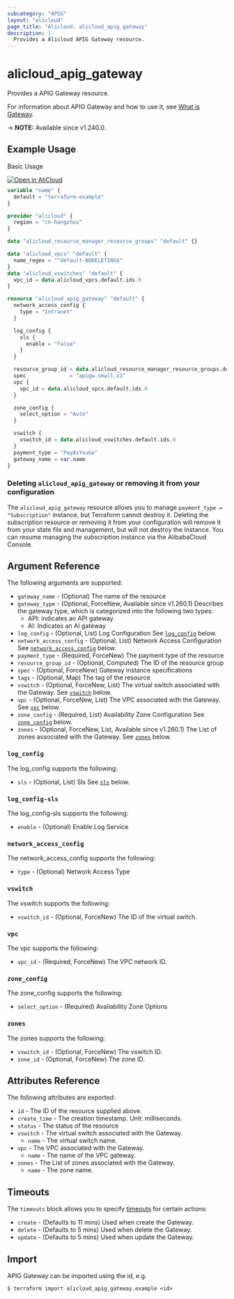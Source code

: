 ```yaml
---
subcategory: "APIG"
layout: "alicloud"
page_title: "Alicloud: alicloud_apig_gateway"
description: |-
  Provides a Alicloud APIG Gateway resource.
---
```


# alicloud_apig_gateway

Provides a APIG Gateway resource.



For information about APIG Gateway and how to use it, see [What is Gateway](https://www.alibabacloud.com/help/en/).

-> **NOTE:** Available since v1.240.0.

## Example Usage

Basic Usage

<div style="display: block;margin-bottom: 40px;"><div class="oics-button" style="float: right;position: absolute;margin-bottom: 10px;">
  <a href="https://api.aliyun.com/terraform?resource=alicloud_apig_gateway&exampleId=6a041ca8-aa0e-8c55-950d-af10c2df89b01a30ef4f&activeTab=example&spm=docs.r.apig_gateway.0.6a041ca8aa&intl_lang=EN_US" target="_blank">
    <img alt="Open in AliCloud" src="https://img.alicdn.com/imgextra/i1/O1CN01hjjqXv1uYUlY56FyX_!!6000000006049-55-tps-254-36.svg" style="max-height: 44px; max-width: 100%;">
  </a>
</div></div>

```terraform
variable "name" {
  default = "terraform-example"
}

provider "alicloud" {
  region = "cn-hangzhou"
}

data "alicloud_resource_manager_resource_groups" "default" {}

data "alicloud_vpcs" "default" {
  name_regex = "^default-NODELETING$"
}
data "alicloud_vswitches" "default" {
  vpc_id = data.alicloud_vpcs.default.ids.0
}

resource "alicloud_apig_gateway" "default" {
  network_access_config {
    type = "Intranet"
  }

  log_config {
    sls {
      enable = "false"
    }
  }

  resource_group_id = data.alicloud_resource_manager_resource_groups.default.ids.1
  spec              = "apigw.small.x1"
  vpc {
    vpc_id = data.alicloud_vpcs.default.ids.0
  }

  zone_config {
    select_option = "Auto"
  }

  vswitch {
    vswitch_id = data.alicloud_vswitches.default.ids.0
  }
  payment_type = "PayAsYouGo"
  gateway_name = var.name
}
```

### Deleting `alicloud_apig_gateway` or removing it from your configuration

The `alicloud_apig_gateway` resource allows you to manage  `payment_type = "Subscription"`  instance, but Terraform cannot destroy it.
Deleting the subscription resource or removing it from your configuration will remove it from your state file and management, but will not destroy the Instance.
You can resume managing the subscription instance via the AlibabaCloud Console.

## Argument Reference

The following arguments are supported:
* `gateway_name` - (Optional) The name of the resource
* `gateway_type` - (Optional, ForceNew, Available since v1.260.1) Describes the gateway type, which is categorized into the following two types:
  - API: indicates an API gateway
  - AI: Indicates an AI gateway
* `log_config` - (Optional, List) Log Configuration See [`log_config`](#log_config) below.
* `network_access_config` - (Optional, List) Network Access Configuration See [`network_access_config`](#network_access_config) below.
* `payment_type` - (Required, ForceNew) The payment type of the resource
* `resource_group_id` - (Optional, Computed) The ID of the resource group
* `spec` - (Optional, ForceNew) Gateway instance specifications
* `tags` - (Optional, Map) The tag of the resource
* `vswitch` - (Optional, ForceNew, List) The virtual switch associated with the Gateway. See [`vswitch`](#vswitch) below.
* `vpc` - (Optional, ForceNew, List) The VPC associated with the Gateway. See [`vpc`](#vpc) below.
* `zone_config` - (Required, List) Availability Zone Configuration See [`zone_config`](#zone_config) below.
* `zones` - (Optional, ForceNew, List, Available since v1.260.1) The List of zones associated with the Gateway. See [`zones`](#zones) below.

### `log_config`

The log_config supports the following:
* `sls` - (Optional, List) Sls See [`sls`](#log_config-sls) below.

### `log_config-sls`

The log_config-sls supports the following:
* `enable` - (Optional) Enable Log Service

### `network_access_config`

The network_access_config supports the following:
* `type` - (Optional) Network Access Type

### `vswitch`

The vswitch supports the following:
* `vswitch_id` - (Optional, ForceNew) The ID of the virtual switch.

### `vpc`

The vpc supports the following:
* `vpc_id` - (Required, ForceNew) The VPC network ID.

### `zone_config`

The zone_config supports the following:
* `select_option` - (Required) Availability Zone Options

### `zones`

The zones supports the following:
* `vswitch_id` - (Optional, ForceNew) The vswitch ID.
* `zone_id` - (Optional, ForceNew) The zone ID.

## Attributes Reference

The following attributes are exported:
* `id` - The ID of the resource supplied above.
* `create_time` - The creation timestamp. Unit: milliseconds.
* `status` - The status of the resource
* `vswitch` - The virtual switch associated with the Gateway.
  * `name` - The virtual switch name.
* `vpc` - The VPC associated with the Gateway.
  * `name` - The name of the VPC gateway.
* `zones` - The List of zones associated with the Gateway.
  * `name` - The zone name.

## Timeouts

The `timeouts` block allows you to specify [timeouts](https://developer.hashicorp.com/terraform/language/resources/syntax#operation-timeouts) for certain actions:
* `create` - (Defaults to 11 mins) Used when create the Gateway.
* `delete` - (Defaults to 5 mins) Used when delete the Gateway.
* `update` - (Defaults to 5 mins) Used when update the Gateway.

## Import

APIG Gateway can be imported using the id, e.g.

```shell
$ terraform import alicloud_apig_gateway.example <id>
```